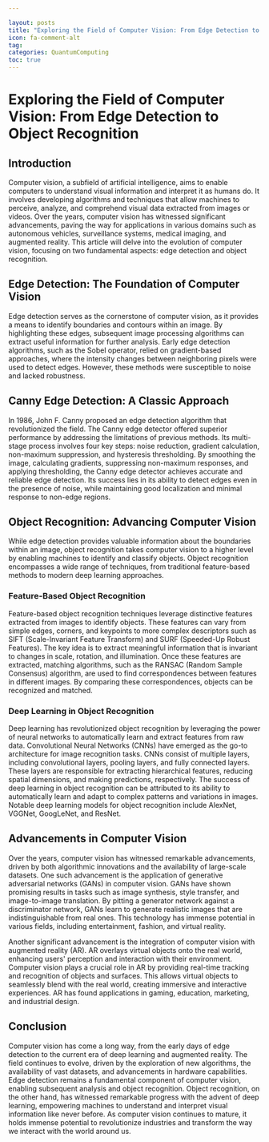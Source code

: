 ```yaml
---

layout: posts
title: "Exploring the Field of Computer Vision: From Edge Detection to Object Recognition"
icon: fa-comment-alt
tag:      
categories: QuantumComputing
toc: true
---
```




# Exploring the Field of Computer Vision: From Edge Detection to Object Recognition

## Introduction

Computer vision, a subfield of artificial intelligence, aims to enable computers to understand visual information and interpret it as humans do. It involves developing algorithms and techniques that allow machines to perceive, analyze, and comprehend visual data extracted from images or videos. Over the years, computer vision has witnessed significant advancements, paving the way for applications in various domains such as autonomous vehicles, surveillance systems, medical imaging, and augmented reality. This article will delve into the evolution of computer vision, focusing on two fundamental aspects: edge detection and object recognition.

## Edge Detection: The Foundation of Computer Vision

Edge detection serves as the cornerstone of computer vision, as it provides a means to identify boundaries and contours within an image. By highlighting these edges, subsequent image processing algorithms can extract useful information for further analysis. Early edge detection algorithms, such as the Sobel operator, relied on gradient-based approaches, where the intensity changes between neighboring pixels were used to detect edges. However, these methods were susceptible to noise and lacked robustness.

## Canny Edge Detection: A Classic Approach

In 1986, John F. Canny proposed an edge detection algorithm that revolutionized the field. The Canny edge detector offered superior performance by addressing the limitations of previous methods. Its multi-stage process involves four key steps: noise reduction, gradient calculation, non-maximum suppression, and hysteresis thresholding. By smoothing the image, calculating gradients, suppressing non-maximum responses, and applying thresholding, the Canny edge detector achieves accurate and reliable edge detection. Its success lies in its ability to detect edges even in the presence of noise, while maintaining good localization and minimal response to non-edge regions.

## Object Recognition: Advancing Computer Vision

While edge detection provides valuable information about the boundaries within an image, object recognition takes computer vision to a higher level by enabling machines to identify and classify objects. Object recognition encompasses a wide range of techniques, from traditional feature-based methods to modern deep learning approaches.

### Feature-Based Object Recognition

Feature-based object recognition techniques leverage distinctive features extracted from images to identify objects. These features can vary from simple edges, corners, and keypoints to more complex descriptors such as SIFT (Scale-Invariant Feature Transform) and SURF (Speeded-Up Robust Features). The key idea is to extract meaningful information that is invariant to changes in scale, rotation, and illumination. Once these features are extracted, matching algorithms, such as the RANSAC (Random Sample Consensus) algorithm, are used to find correspondences between features in different images. By comparing these correspondences, objects can be recognized and matched.

### Deep Learning in Object Recognition

Deep learning has revolutionized object recognition by leveraging the power of neural networks to automatically learn and extract features from raw data. Convolutional Neural Networks (CNNs) have emerged as the go-to architecture for image recognition tasks. CNNs consist of multiple layers, including convolutional layers, pooling layers, and fully connected layers. These layers are responsible for extracting hierarchical features, reducing spatial dimensions, and making predictions, respectively. The success of deep learning in object recognition can be attributed to its ability to automatically learn and adapt to complex patterns and variations in images. Notable deep learning models for object recognition include AlexNet, VGGNet, GoogLeNet, and ResNet.

## Advancements in Computer Vision

Over the years, computer vision has witnessed remarkable advancements, driven by both algorithmic innovations and the availability of large-scale datasets. One such advancement is the application of generative adversarial networks (GANs) in computer vision. GANs have shown promising results in tasks such as image synthesis, style transfer, and image-to-image translation. By pitting a generator network against a discriminator network, GANs learn to generate realistic images that are indistinguishable from real ones. This technology has immense potential in various fields, including entertainment, fashion, and virtual reality.

Another significant advancement is the integration of computer vision with augmented reality (AR). AR overlays virtual objects onto the real world, enhancing users' perception and interaction with their environment. Computer vision plays a crucial role in AR by providing real-time tracking and recognition of objects and surfaces. This allows virtual objects to seamlessly blend with the real world, creating immersive and interactive experiences. AR has found applications in gaming, education, marketing, and industrial design.

## Conclusion

Computer vision has come a long way, from the early days of edge detection to the current era of deep learning and augmented reality. The field continues to evolve, driven by the exploration of new algorithms, the availability of vast datasets, and advancements in hardware capabilities. Edge detection remains a fundamental component of computer vision, enabling subsequent analysis and object recognition. Object recognition, on the other hand, has witnessed remarkable progress with the advent of deep learning, empowering machines to understand and interpret visual information like never before. As computer vision continues to mature, it holds immense potential to revolutionize industries and transform the way we interact with the world around us.
